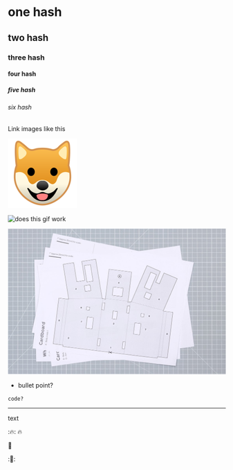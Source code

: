 # one hash
## two hash
### three hash
#### four hash
##### five hash
###### six hash


Link images like this

![this](images/test.jpg)

![does this gif work](images/alto_build_4.gif)

![or like this](images/test-2.jpeg)


- bullet point?
```
code?
```
---
text

::fire::
:fire:

:tada:

::tada::


